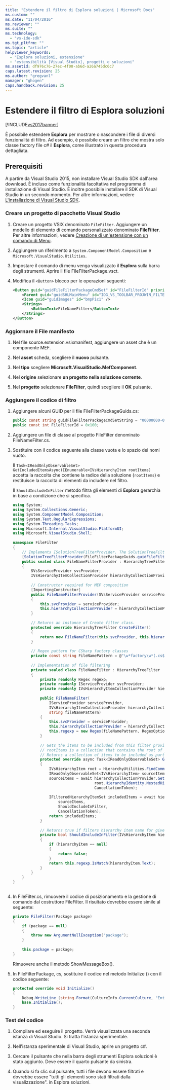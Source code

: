 ```yaml
---
title: "Estendere il filtro di Esplora soluzioni | Microsoft Docs"
ms.custom: ""
ms.date: "11/04/2016"
ms.reviewer: ""
ms.suite: ""
ms.technology: 
  - "vs-ide-sdk"
ms.tgt_pltfrm: ""
ms.topic: "article"
helpviewer_keywords: 
  - "Esplora soluzioni, estensione"
  - "estensibilità [Visual Studio], progetti e soluzioni"
ms.assetid: df976c76-27ec-4f00-ab6d-a26a745dc6c7
caps.latest.revision: 25
ms.author: "gregvanl"
manager: "ghogen"
caps.handback.revision: 25
---
```

# Estendere il filtro di Esplora soluzioni
[!INCLUDE[vs2017banner](../code-quality/includes/vs2017banner.md)]

È possibile estendere **Esplora** per mostrare o nascondere i file di diversi funzionalità di filtro. Ad esempio, è possibile creare un filtro che mostra solo classe factory file c\# il **Esplora**, come illustrato in questa procedura dettagliata.  
  
## Prerequisiti  
 A partire da Visual Studio 2015, non installare Visual Studio SDK dall'area download. È incluso come funzionalità facoltativa nel programma di installazione di Visual Studio. È inoltre possibile installare il SDK di Visual Studio in un secondo momento. Per altre informazioni, vedere [L'installazione di Visual Studio SDK](../extensibility/installing-the-visual-studio-sdk.md).  
  
### Creare un progetto di pacchetto Visual Studio  
  
1.  Creare un progetto VSIX denominato `FileFilter`. Aggiungere un modello di elemento di comando personalizzato denominato **FileFilter**. Per altre informazioni, vedere [Creazione di un'estensione con un comando di Menu](../extensibility/creating-an-extension-with-a-menu-command.md).  
  
2.  Aggiungere un riferimento a `System.ComponentModel.Composition` e `Microsoft.VisualStudio.Utilities`.  
  
3.  Impostare il comando di menu venga visualizzato il **Esplora** sulla barra degli strumenti. Aprire il file FileFilterPackage.vsct.  
  
4.  Modifica il `<Button>` blocco per le operazioni seguenti:  
  
    ```xml  
    <Button guid="guidFileFilterPackageCmdSet" id="FileFilterId" priority="0x0400" type="Button">  
        <Parent guid="guidSHLMainMenu" id="IDG_VS_TOOLBAR_PROJWIN_FILTERS" />  
        <Icon guid="guidImages" id="bmpPic1" />  
        <Strings>  
            <ButtonText>FileNameFilter</ButtonText>  
        </Strings>  
    </Button>  
    ```  
  
### Aggiornare il File manifesto  
  
1.  Nel file source.extension.vsixmanifest, aggiungere un asset che è un componente MEF.  
  
2.  Nel **asset** scheda, scegliere il **nuovo** pulsante.  
  
3.  Nel **tipo** scegliere **Microsoft.VisualStudio.MefComponent**.  
  
4.  Nel **origine** selezionare **un progetto nella soluzione corrente**.  
  
5.  Nel **progetto** selezionare **FileFilter**, quindi scegliere il **OK** pulsante.  
  
### Aggiungere il codice di filtro  
  
1.  Aggiungere alcuni GUID per il file FileFilterPackageGuids.cs:  
  
    ```c#  
    public const string guidFileFilterPackageCmdSetString = "00000000-0000-0000-0000-00000000"; // get your GUID from the .vsct file  
    public const int FileFilterId = 0x100;  
    ```  
  
2.  Aggiungere un file di classe al progetto FileFilter denominato FileNameFilter.cs.  
  
3.  Sostituire con il codice seguente alla classe vuota e lo spazio dei nomi vuoto.  
  
     Il `Task<IReadOnlyObservableSet> GetIncludedItemsAsync(IEnumerable<IVsHierarchyItem rootItems)` accetta la raccolta che contiene la radice della soluzione \(`rootItems`\) e restituisce la raccolta di elementi da includere nel filtro.  
  
     Il `ShouldIncludeInFilter` metodo filtra gli elementi di **Esplora** gerarchia in base a condizione che si specifica.  
  
    ```c#  
    using System;  
    using System.Collections.Generic;  
    using System.ComponentModel.Composition;  
    using System.Text.RegularExpressions;  
    using System.Threading.Tasks;  
    using Microsoft.Internal.VisualStudio.PlatformUI;  
    using Microsoft.VisualStudio.Shell;  
  
    namespace FileFilter  
    {  
        // Implements ISolutionTreeFilterProvider. The SolutionTreeFilterProvider attribute declares it as a MEF component  
        [SolutionTreeFilterProvider(FileFilterPackageGuids.guidFileFilterPackageCmdSetString, (uint)(FileFilterPackageGuids.FileFilterId))]  
        public sealed class FileNameFilterProvider : HierarchyTreeFilterProvider  
        {  
            SVsServiceProvider svcProvider;  
            IVsHierarchyItemCollectionProvider hierarchyCollectionProvider;  
  
            // Constructor required for MEF composition  
            [ImportingConstructor]  
            public FileNameFilterProvider(SVsServiceProvider serviceProvider, IVsHierarchyItemCollectionProvider hierarchyCollectionProvider)  
            {  
                this.svcProvider = serviceProvider;  
                this.hierarchyCollectionProvider = hierarchyCollectionProvider;  
            }  
  
            // Returns an instance of Create filter class.  
            protected override HierarchyTreeFilter CreateFilter()  
            {  
                return new FileNameFilter(this.svcProvider, this.hierarchyCollectionProvider, FileNamePattern);  
            }  
  
            // Regex pattern for CSharp factory classes  
            private const string FileNamePattern = @"\w*factory\w*(.cs$)";  
  
            // Implementation of file filtering  
            private sealed class FileNameFilter : HierarchyTreeFilter  
            {  
                private readonly Regex regexp;  
                private readonly IServiceProvider svcProvider;  
                private readonly IVsHierarchyItemCollectionProvider hierarchyCollectionProvider;  
  
                public FileNameFilter(  
                    IServiceProvider serviceProvider,  
                    IVsHierarchyItemCollectionProvider hierarchyCollectionProvider,  
                    string fileNamePattern)  
                {  
                    this.svcProvider = serviceProvider;  
                    this.hierarchyCollectionProvider = hierarchyCollectionProvider;  
                    this.regexp = new Regex(fileNamePattern, RegexOptions.IgnoreCase);  
                }  
  
                // Gets the items to be included from this filter provider.   
                // rootItems is a collection that contains the root of your solution  
                // Returns a collection of items to be included as part of the filter  
                protected override async Task<IReadOnlyObservableSet> GetIncludedItemsAsync(IEnumerable<IVsHierarchyItem> rootItems)  
                {  
                    IVsHierarchyItem root = HierarchyUtilities.FindCommonAncestor(rootItems);  
                    IReadOnlyObservableSet<IVsHierarchyItem> sourceItems;  
                    sourceItems = await hierarchyCollectionProvider.GetDescendantsAsync(  
                                        root.HierarchyIdentity.NestedHierarchy,  
                                        CancellationToken);  
  
                    IFilteredHierarchyItemSet includedItems = await hierarchyCollectionProvider.GetFilteredHierarchyItemsAsync(  
                        sourceItems,  
                        ShouldIncludeInFilter,  
                        CancellationToken);  
                    return includedItems;  
                }  
  
                // Returns true if filters hierarchy item name for given filter; otherwise, false</returns>  
                private bool ShouldIncludeInFilter(IVsHierarchyItem hierarchyItem)  
                {  
                    if (hierarchyItem == null)  
                    {  
                        return false;  
                    }  
                    return this.regexp.IsMatch(hierarchyItem.Text);  
                }  
            }  
        }  
    }  
  
    ```  
  
4.  In FileFilter.cs, rimuovere il codice di posizionamento e la gestione di comando dal costruttore FileFilter. Il risultato dovrebbe essere simile al seguente:  
  
    ```c#  
    private FileFilter(Package package)  
    {  
        if (package == null)  
        {  
            throw new ArgumentNullException("package");  
        }  
  
        this.package = package;  
    }  
    ```  
  
     Rimuovere anche il metodo ShowMessageBox\(\).  
  
5.  In FileFilterPackage, cs, sostituire il codice nel metodo Initialize \(\) con il codice seguente:  
  
    ```c#  
    protected override void Initialize()  
    {  
        Debug.WriteLine (string.Format(CultureInfo.CurrentCulture, "Entering Initialize() of: {0}", this.ToString()));  
        base.Initialize();  
    }  
    ```  
  
### Test del codice  
  
1.  Compilare ed eseguire il progetto. Verrà visualizzata una seconda istanza di Visual Studio. Si tratta l'istanza sperimentale.  
  
2.  Nell'istanza sperimentale di Visual Studio, aprire un progetto c\#.  
  
3.  Cercare il pulsante che nella barra degli strumenti Esplora soluzioni è stato aggiunto. Deve essere il quarto pulsante da sinistra.  
  
4.  Quando si fa clic sul pulsante, tutti i file devono essere filtrati e dovrebbe essere "tutti gli elementi sono stati filtrati dalla visualizzazione". in Esplora soluzioni.